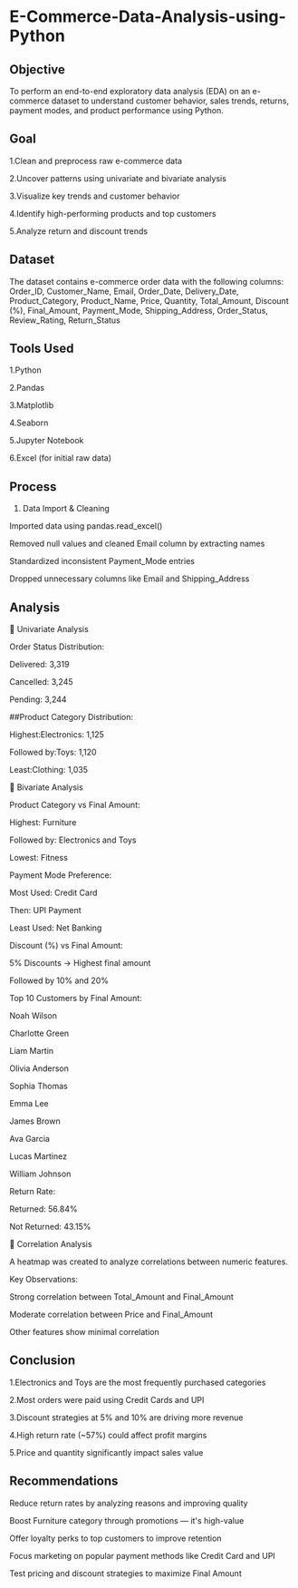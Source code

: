 # E-Commerce-Data-Analysis-using-Python
 
## Objective

To perform an end-to-end exploratory data analysis (EDA) on an e-commerce dataset to understand customer behavior, sales trends, returns, payment modes, and product performance using Python.

## Goal

1.Clean and preprocess raw e-commerce data

2.Uncover patterns using univariate and bivariate analysis

3.Visualize key trends and customer behavior

4.Identify high-performing products and top customers

5.Analyze return and discount trends

## Dataset

The dataset contains e-commerce order data with the following columns:
Order_ID, Customer_Name, Email, Order_Date, Delivery_Date, Product_Category, Product_Name, Price, Quantity, Total_Amount, Discount (%), Final_Amount, Payment_Mode, Shipping_Address, Order_Status, Review_Rating, Return_Status

## Tools Used

1.Python

2.Pandas

3.Matplotlib

4.Seaborn

5.Jupyter Notebook

6.Excel (for initial raw data)

## Process
1. Data Import & Cleaning

Imported data using pandas.read_excel()

Removed null values and cleaned Email column by extracting names

Standardized inconsistent Payment_Mode entries

Dropped unnecessary columns like Email and Shipping_Address

## Analysis

🔹 Univariate Analysis

Order Status Distribution:

Delivered: 3,319

Cancelled: 3,245

Pending: 3,244

##Product Category Distribution:

Highest:Electronics: 1,125

Followed by:Toys: 1,120

Least:Clothing: 1,035

🔹 Bivariate Analysis

Product Category vs Final Amount:

Highest: Furniture

Followed by: Electronics and Toys

Lowest: Fitness

Payment Mode Preference:

Most Used: Credit Card

Then: UPI Payment

Least Used: Net Banking

Discount (%) vs Final Amount:

5% Discounts → Highest final amount

Followed by 10% and 20%

Top 10 Customers by Final Amount:

Noah Wilson

Charlotte Green

Liam Martin

Olivia Anderson

Sophia Thomas

Emma Lee

James Brown

Ava Garcia

Lucas Martinez

William Johnson

Return Rate:

Returned: 56.84%

Not Returned: 43.15%

🔹 Correlation Analysis

A heatmap was created to analyze correlations between numeric features.

Key Observations:

Strong correlation between Total_Amount and Final_Amount

Moderate correlation between Price and Final_Amount

Other features show minimal correlation

## Conclusion

1.Electronics and Toys are the most frequently purchased categories

2.Most orders were paid using Credit Cards and UPI

3.Discount strategies at 5% and 10% are driving more revenue

4.High return rate (~57%) could affect profit margins

5.Price and quantity significantly impact sales value

## Recommendations

Reduce return rates by analyzing reasons and improving quality

Boost Furniture category through promotions — it's high-value

Offer loyalty perks to top customers to improve retention

Focus marketing on popular payment methods like Credit Card and UPI

Test pricing and discount strategies to maximize Final Amount

